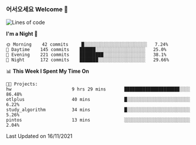 ### 어서오세요 Welcome 👋

<!--START_SECTION:waka-->
![Lines of code](https://img.shields.io/badge/From%20Hello%20World%20I%27ve%20Written-449019%20lines%20of%20code-blue)

**I'm a Night 🦉** 

```text
🌞 Morning    42 commits     █░░░░░░░░░░░░░░░░░░░░░░░░   7.24% 
🌆 Daytime    145 commits    ██████░░░░░░░░░░░░░░░░░░░   25.0% 
🌃 Evening    221 commits    █████████░░░░░░░░░░░░░░░░   38.1% 
🌙 Night      172 commits    ███████░░░░░░░░░░░░░░░░░░   29.66%

```


📊 **This Week I Spent My Time On** 

```text
🐱‍💻 Projects: 
hw                       9 hrs 29 mins       █████████████████████░░░░   86.48% 
otlplus                  40 mins             █░░░░░░░░░░░░░░░░░░░░░░░░   6.22% 
study_algorithm          34 mins             █░░░░░░░░░░░░░░░░░░░░░░░░   5.26% 
pintos                   13 mins             ░░░░░░░░░░░░░░░░░░░░░░░░░   2.04%

```


 Last Updated on 16/11/2021
<!--END_SECTION:waka-->
